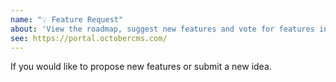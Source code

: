 ```yaml
---
name: "💡 Feature Request"
about: 'View the roadmap, suggest new features and vote for features in consideration.'
see: https://portal.octobercms.com/
---
```


If you would like to propose new features or submit a new idea.

